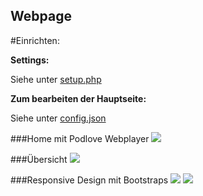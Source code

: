 Webpage
--------

#Einrichten:

**Settings:**

Siehe unter <a href="https://github.com/McCouman/PIS-draft/blob/master/FAMOS-full-Webpage/FAMOS-markdown-webpage/setup.php">setup.php</a>

**Zum bearbeiten der Hauptseite:**

Siehe unter <a href="hhttps://github.com/McCouman/PIS-draft/blob/master/FAMOS-full-Webpage/FAMOS-markdown-webpage/config.json">config.json</a>


###Home mit Podlove Webplayer
<img src="https://raw.github.com/McCouman/PIS-draft/master/FAMOS-full-Webpage/home-podlove.png">

###Übersicht 
<img src="https://raw.github.com/McCouman/PIS-draft/master/FAMOS-full-Webpage/full.png">

###Responsive Design mit Bootstraps
<img src="https://raw.github.com/McCouman/PIS-draft/master/FAMOS-full-Webpage/responsive.png"> 
<img src="https://raw.github.com/McCouman/PIS-draft/master/FAMOS-full-Webpage/resonsive2.png">


